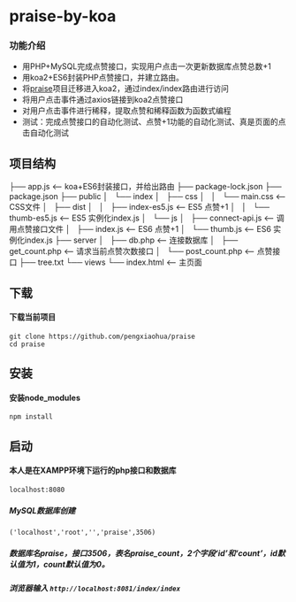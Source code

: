# praise-by-koa
### 功能介绍
- 用PHP+MySQL完成点赞接口，实现用户点击一次更新数据库点赞总数+1
- 用koa2+ES6封装PHP点赞接口，并建立路由。
- 将[praise](https://github.com/pengxiaohua/praise)项目迁移进入koa2，通过index/index路由进行访问
- 将用户点击事件通过axios链接到koa2点赞接口
- 对用户点击事件进行稀释，提取点赞和稀释函数为函数式编程
- 测试：完成点赞接口的自动化测试、点赞+1功能的自动化测试、真是页面的点击自动化测试

## 项目结构
├── app.js <-- koa+ES6封装接口，并给出路由
├── package-lock.json
├── package.json
├── public
│   └── index
│       ├── css
│       │   └── main.css  <-- CSS文件
│       ├── dist
│       │   ├── index-es5.js  <-- ES5 点赞+1
│       │   └── thumb-es5.js  <-- ES5 实例化index.js
│       └── js
│           ├── connect-api.js <-- 调用点赞接口文件
│           ├── index.js <-- ES6 点赞+1
│           └── thumb.js <-- ES6 实例化index.js
├── server
│   ├── db.php                     <-- 连接数据库
│   ├── get_count.php              <-- 请求当前点赞次数接口
│   └── post_count.php             <-- 点赞接口
├── tree.txt
└── views
    └── index.html                 <-- 主页面
    
## 下载
#### 下载当前项目
```shell
git clone https://github.com/pengxiaohua/praise
cd praise 
```

## 安装
#### 安装node_modules
```shell
npm install 
```

## 启动
#### 本人是在XAMPP环境下运行的php接口和数据库
```shell
localhost:8080
```
##### MySQL数据库创建
```('localhost','root','','praise',3506)```
##### 数据库名praise，接口3506，表名praise_count，2个字段‘id’和‘count’，id默认值为1，count默认值为0。

##### 浏览器输入 ````http://localhost:8081/index/index````










